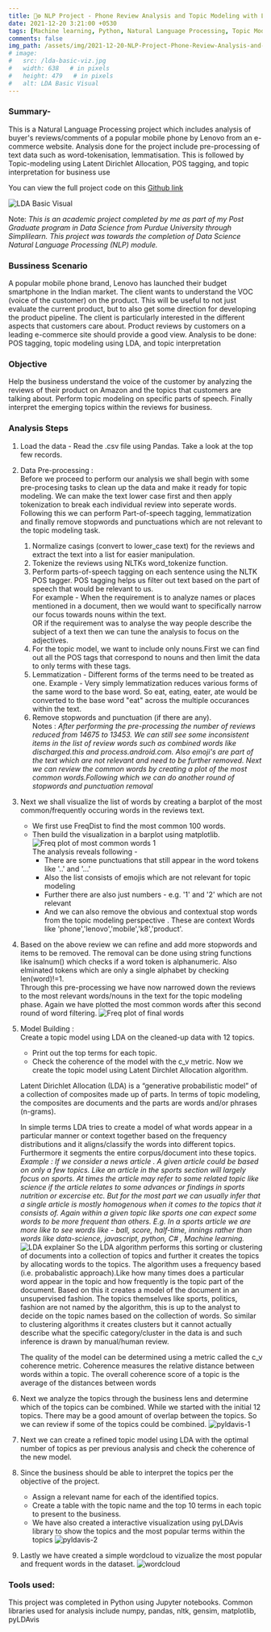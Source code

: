 ```yaml
---
title: 💬⚙️ NLP Project - Phone Review Analysis and Topic Modeling with Latent Dirichlet Allocation in Python
date: 2021-12-20 3:21:00 +0530 
tags: [Machine learning, Python, Natural Language Processing, Topic Modeling, Latent Dirchlet Allocation, POS-Tagging, numpy, pandas, nltk, gensim, matplotlib, pyLDAvis]
comments: false
img_path: /assets/img/2021-12-20-NLP-Project-Phone-Review-Analysis-and-Topic-Modelling-with-Latent-Dirichlet-Allocation
# image:
#   src: /lda-basic-viz.jpg
#   width: 638   # in pixels
#   height: 479   # in pixels
#   alt: LDA Basic Visual
---
```


### Summary- 
This is a Natural Language Processing project which includes analysis of buyer's reviews/comments of a popular mobile phone by Lenovo from an e-commerce website. Analysis done for the project include pre-processing of text data such as word-tokenisation, lemmatisation. This is followed by Topic-modeling using Latent Dirichlet Allocation, POS tagging, and topic interpretation for business use

You can view the full project code on this [Github link](https://github.com/Ransomk/NLP-Course-Project-Review-Analysis-and-Topic-Modeling-with-LDA)

![LDA Basic Visual]()

Note: _This is an academic project completed by me as part of my Post Graduate program in Data Science from Purdue University through Simplilearn. This project was towards the completion of Data Science Natural Language Processing (NLP) module._

### Bussiness Scenario
A popular mobile phone brand, Lenovo has launched their budget smartphone in the Indian market. The client wants to understand the VOC (voice of the customer) on the product. This will be useful to not just evaluate the current product, but to also get some direction for developing the product pipeline. The client is particularly interested in the different aspects that customers care about. Product reviews by customers on a leading e-commerce site should provide a good view.
Analysis to be done: POS tagging, topic modeling using LDA, and topic interpretation

### Objective
Help the business understand the voice of the customer by analyzing the reviews of their product on Amazon and the topics that customers are talking about. Perform topic modeling on specific parts of speech. Finally interpret the emerging topics within the reviews for business.

### Analysis Steps
1. Load the data - Read the .csv file using Pandas. Take a look at the top few records.
2. Data Pre-processing :  
    Before we proceed to perform our analysis we shall begin with some pre-procesing tasks to clean up the data and make it ready for topic modeling. We can make the text lower case first and then apply tokenization to break each individual review into seperate words. Following this we can perform Part-of-speech tagging, lemmatization and finally remove stopwords and punctuations which are not relevant to the topic modeling task. 
    1. Normalize casings (convert to lower_case text) for the reviews and extract the text into a list for easier manipulation.
    2. Tokenize the reviews using NLTKs word_tokenize function.
    3. Perform parts-of-speech tagging on each sentence using the NLTK POS tagger. POS tagging helps us filter out text based on the part of speech that would be relevant to us.  
    For example -  When the requirement is to analyze names or places mentioned in a document, then we would want to specifically narrow our focus towards nouns within the text.  
    OR if the requirement was to analyse the way people describe the subject of a text then we can tune the analysis to focus on the adjectives.
    4. For the topic model, we want to include only nouns.First we can find out all the POS tags that correspond to nouns and then limit the data to only terms with these tags.
    5. Lemmatization - Different forms of the terms need to be treated as one. Example - Very simply lemmatization reduces various forms of the same word to the base word. So eat, eating, eater, ate would be converted to the base word "eat" across the multiple occurances within the text.
    6. Remove stopwords and punctuation (if there are any).  
    Notes : _After performing the pre-processing the number of reviews reduced from 14675 to 13453. We can still see some inconsistent items in the list of review words such as combined words like discharged.this and process.android.com. Also emoji's are part of the text which are not relevant and need to be further removed. Next we can review the common words by creating a plot of the most common words.Following which we can do another round of stopwords and punctuation removal_
3. Next we shall visualize the list of words by creating a barplot of the most common/frequently occuring words in the reviews text.
    - We first use FreqDist to find the most common 100 words.
    - Then build the visualization in a barplot using matplotlib.
    ![Freq plot of most common words 1](common-words-freq-plot-1.png)  
    The analysis reveals following -
       - There are some punctuations that still appear in the word tokens like '..' and '...'
       - Also the list consists of emojis which are not relevant for topic modeling
       - Further there are also just numbers - e.g. '1' and '2' which are not relevant 
       - And we can also remove the obvious and contextual stop words from the topic modeling perspective . These are context Words like 'phone','lenovo','mobile','k8','product'. 
4. Based on the above review we can refine and add more stopwords and items to be removed. The removal can be done using string functions like isalnum() which checks if a word token is alphanumeric. Also elminated tokens which are only a single alphabet by checking len(word)!=1.  
Through this pre-processing we have now narrowed down the reviews to the most relevant words/nouns in the text for the topic modeling phase. Again we have plotted the most common words after this second round of word filtering.
    ![Freq plot of final words](final-words-freq-plot-2.png)
5. Model Building :  
    Create a topic model using LDA on the cleaned-up data with 12 topics.
    - Print out the top terms for each topic.
    - Check the coherence of the model with the c_v metric.
    Now we create the topic model using Latent Dirchlet Allocation algorithm.

    Latent Dirichlet Allocation (LDA) is a “generative probabilistic model” of a collection of composites made up of parts. In terms of topic modeling, the composites are documents and the parts are words and/or phrases (n-grams).

    In simple terms LDA tries to create a model of what words appear in a particular manner or context together based on the frequency distributions and it aligns/classify the words into different topics. Furthermore it segments the entire corpus/document into these topics.  
    _Example : If we consider a news article . A given article could be based on only a few topics. Like an article in the sports section will largely focus on sports. At times the article may refer to some related topic like science if the article relates to some advances or findings in sports nutrition or excercise etc. But for the most part we can usually infer that a single article is mostly homogenous when it comes to the topics that it consists of. Again within a given topic like sports one can expect some words to be more frequent than others. E.g. In a sports article we are more like to see words like - ball, score, half-time, innings rather than words like data-science, javascript, python, C# , Machine learning._
     ![LDA explainer](lda-explainer-2.png)
    So the LDA algorithm performs this sorting or clustering of documents into a collection of topics and further it creates the topics by allocating words to the topics. The algorithm uses a frequency based (i.e. probabalistic approach).Like how many times does a particular word appear in the topic and how frequently is the topic part of the document. Based on this it creates a model of the document in an unsupervised fashion. The topics themselves like sports, politics, fashion are not named by the algorithm, this is up to the analyst to decide on the topic names based on the collection of words. So similar to clustering algorithms it creates clusters but it cannot actually describe what the specific category/cluster in the data is and such inference is drawn by manual/human review.
    
    The quality of the model can be determined using a metric called the c_v coherence metric. Coherence measures the relative distance between words within a topic. The overall coherence score of a topic is the average of the distances between words
6. Next we analyze the topics through the business lens and determine which of the topics can be combined. While we started with the initial 12 topics. There may be a good amount of overlap between the topics. So we can review if some of the topics could be combined.
    ![pyldavis-1](pyldavis-12-topics.png)
7. Next we can create a refined topic model using LDA with the optimal number of topics as per previous analysis and check the coherence of the new model.
8. Since the business should be able to interpret the topics per the objective of the project. 
    - Assign a relevant name for each of the identified topics.
    - Create a table with the topic name and the top 10 terms in each topic to present to the business.
    - We have also created a interactive visualization using pyLDAvis library to show the topics and the most popular terms within the topics
    ![pyldavis-2](pyldavis-final-4-topics.png)
9. Lastly we have created a simple wordcloud to vizualize the most popular and frequent words in the dataset.
    ![wordcloud](wordcloud-final-words.png)

### Tools used:
This project was completed in Python using Jupyter notebooks.
Common libraries used for analysis include numpy, pandas, nltk, gensim, matplotlib, pyLDAvis
